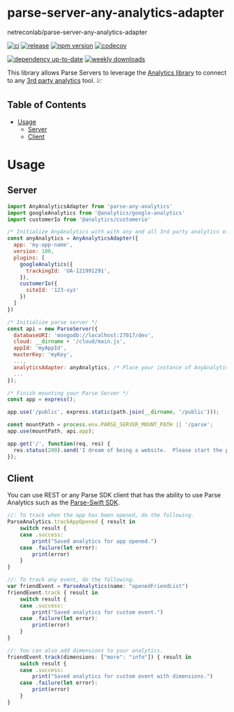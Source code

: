 # parse-server-any-analytics-adapter
netreconlab/parse-server-any-analytics-adapter

[![ci](https://github.com/netreconlab/parse-server-any-analytics-adapter/actions/workflows/ci.yml/badge.svg?branch=main)](https://github.com/netreconlab/parse-server-any-analytics-adapter/actions/workflows/ci.yml)
[![release](https://github.com/netreconlab/parse-server-any-analytics-adapter/actions/workflows/release.yml/badge.svg?branch=main)](https://github.com/netreconlab/parse-server-any-analytics-adapter/actions/workflows/release.yml)
[![npm version](https://badge.fury.io/js/parse-server-any-analytics-adapter.svg)](https://badge.fury.io/js/parse-server-any-analytics-adapter)
[![codecov](https://codecov.io/gh/netreconlab/parse-server-any-analytics-adapter/branch/main/graph/badge.svg)](https://codecov.io/gh/netreconlab/parse-server-any-analytics-adapter)
<!-- [![vulnerabilities](https://snyk.io/test/github/netreconlab/parse-server-any-analytics-adapter/badge.svg)](https://snyk.io/test/github/netreconlab/parse-server-any-analytics-adapter) -->
[![dependency up-to-date](https://img.shields.io/librariesio/release/npm/parse-server-any-analytics-adapter)](https://libraries.io/npm/parse-server-any-analytics-adapter)
[![weekly downloads](https://img.shields.io/npm/dw/parse-server-any-analytics-adapter)](https://www.npmjs.com/package/parse-server-any-analytics-adapter)


This library allows Parse Servers to leverage the [Analytics library](https://github.com/DavidWells/analytics) to connect to any [3rd party analytics](https://getanalytics.io/plugins/) tool. :chart:

## Table of Contents 

- [Usage](https://github.com/netreconlab/parse-server-any-analytics-adapter/edit/adapter/README.md#usage)
  - [Server](https://github.com/netreconlab/parse-server-any-analytics-adapter/edit/adapter/README.md#server) 
  - [Client](https://github.com/netreconlab/parse-server-any-analytics-adapter/edit/adapter/README.md#client)


# Usage
## Server

```javascript
import AnyAnalyticsAdapter from 'parse-any-analytics'
import googleAnalytics from '@analytics/google-analytics'
import customerIo from '@analytics/customerio'

/* Initialize AnyAnalytics with with any and all 3rd party analytics of your choosing. */
const anyAnalytics = AnyAnalyticsAdapter({
  app: 'my-app-name',
  version: 100,
  plugins: [
    googleAnalytics({
      trackingId: 'UA-121991291',
    }),
    customerIo({
      siteId: '123-xyz'
    })
  ]
})

/* Initialize parse server */
const api = new ParseServer({
  databaseURI: 'mongodb://localhost:27017/dev',
  cloud: __dirname + '/cloud/main.js',
  appId: 'myAppId',
  masterKey: 'myKey',
  ...,
  analyticsAdapter: anyAnalytics, /* Place your instance of AnyAnalytics here. */
  ...
});

/* Finish mounting your Parse Server */
const app = express();

app.use('/public', express.static(path.join(__dirname, '/public')));

const mountPath = process.env.PARSE_SERVER_MOUNT_PATH || '/parse';
app.use(mountPath, api.app);

app.get('/', function(req, res) {
  res.status(200).send('I dream of being a website.  Please start the parse-server repo on GitHub!');
});
```

## Client

You can use REST or any Parse SDK client that has the ability to use Parse Analytics such as the [Parse-Swift SDK](https://github.com/parse-community/Parse-Swift/blob/main/ParseSwift.playground/Pages/16%20-%20Analytics.xcplaygroundpage/Contents.swift).

```javascript
//: To track when the app has been opened, do the following.
ParseAnalytics.trackAppOpened { result in
    switch result {
    case .success:
        print("Saved analytics for app opened.")
    case .failure(let error):
        print(error)
    }
}

//: To track any event, do the following.
var friendEvent = ParseAnalytics(name: "openedFriendList")
friendEvent.track { result in
    switch result {
    case .success:
        print("Saved analytics for custom event.")
    case .failure(let error):
        print(error)
    }
}

//: You can also add dimensions to your analytics.
friendEvent.track(dimensions: ["more": "info"]) { result in
    switch result {
    case .success:
        print("Saved analytics for custom event with dimensions.")
    case .failure(let error):
        print(error)
    }
} 
```
